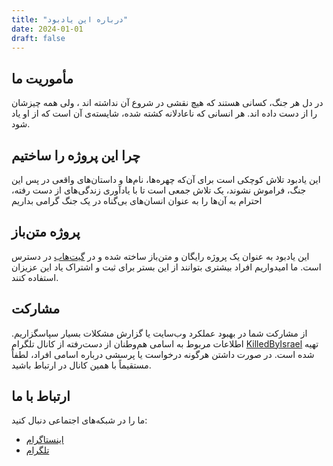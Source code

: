 ```yaml
---
title: "درباره این یادبود"
date: 2024-01-01
draft: false
---
```


## مأموریت ما

در دل هر جنگ، کسانی هستند که هیچ نقشی در شروع آن نداشته اند ، ولی همه چیزشان را از دست داده اند. هر انسانی که ناعادلانه کشته شده، شایسته‌ی آن است که از او یاد شود.

## چرا این پروژه را ساختیم

این یادبود تلاش کوچکی است برای آن‌که چهره‌ها، نام‌ها و داستان‌های واقعی در پس این جنگ، فراموش نشوند، یک تلاش جمعی است تا با یادآوری زندگی‌های از دست رفته، احترام به آن‌ها را به عنوان انسان‌های بی‌گناه در یک جنگ گرامی بداریم

## پروژه متن‌باز

این یادبود به عنوان یک پروژه رایگان و متن‌باز ساخته شده و در [گیت‌هاب](https://github.com/yourusername/memorial-gallery) در دسترس است. ما امیدواریم افراد بیشتری بتوانند از این بستر برای ثبت و اشتراک یاد این عزیزان استفاده کنند.

## مشارکت

از مشارکت شما در بهبود عملکرد وب‌سایت یا گزارش مشکلات بسیار سپاسگزاریم.
اطلاعات مربوط به اسامی هم‌وطنان از دست‌رفته از کانال تلگرام [KilledByIsrael](https://t.me/KilledByIsrael) تهیه شده است.
در صورت داشتن هرگونه درخواست یا پرسشی درباره اسامی افراد، لطفاً مستقیماً با همین کانال در ارتباط باشید.


## ارتباط با ما

ما را در شبکه‌های اجتماعی دنبال کنید:
- [اینستاگرام](https://instagram.com/KilledByIsrael2025)
- [تلگرام](https://t.me/KilledByIsrael)
